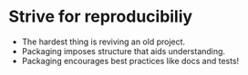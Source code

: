 # Strive for reproducibiliy

- The hardest thing is reviving an old project.
- Packaging imposes structure that aids understanding.
- Packaging encourages best practices like docs and tests!
